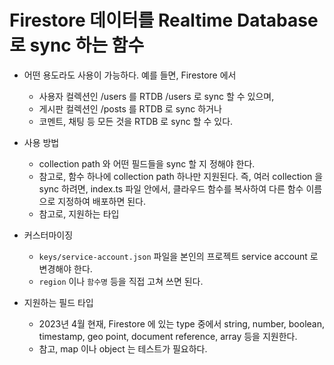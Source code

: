 # Firestore 데이터를 Realtime Database 로 sync 하는 함수

- 어떤 용도라도 사용이 가능하다.
  예를 들면, Firestore 에서
  - 사용자 컬렉션인 /users 를 RTDB /users 로 sync 할 수 있으며,
  - 게시판 컬렉션인 /posts 를 RTDB 로 sync 하거나
  - 코멘트, 채팅 등 모든 것을 RTDB 로 sync 할 수 있다.


- 사용 방법
  - collection path 와 어떤 필드들을 sync 할 지 정해야 한다.
  - 참고로, 함수 하나에 collection path 하나만 지원된다.
    즉, 여러 collection 을 sync 하려면, index.ts 파일 안에서, 클라우드 함수를 복사하여 다른 함수 이름으로 지정하여 배포하면 된다.
  - 참고로, 지원하는 타입


- 커스터마이징
  - `keys/service-account.json` 파일을 본인의 프로젝트 service account 로 변경해야 한다.
  - `region` 이나 `함수명` 등을 직접 고쳐 쓰면 된다.


- 지원하는 필드 타입
  - 2023년 4월 현재, Firestore 에 있는 type 중에서 string, number, boolean, timestamp, geo point, document reference, array 등을 지원한다.
  - 참고, map 이나 object 는 테스트가 필요하다.



